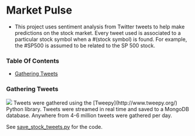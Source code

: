 # Market Pulse
 - This project uses sentiment analysis from Twitter tweets to help make predictions on the stock market.  Every tweet used is associated to a particular stock symbol when a #(stock symbol) is found.  For example, the #SP500 is assumed to be related to the SP 500 stock.  

### Table Of Contents
 - [Gathering Tweets](https://github.com/gravity226/NASDAQ#gathering-tweets)


### Gathering Tweets
<img src="https://github.com/gravity226/NASDAQ/imgs/twitter_to_mongo.tiff" />
Tweets were gathered using the [Tweepy](http://www.tweepy.org/) Python library.  Tweets were streamed in real time and saved to a MongoDB database.  Anywhere from 4-6 million tweets were gathered per day.

See [save_stock_tweets.py](https://github.com/gravity226/NASDAQ/blob/master/testing/save_stock_tweets.py) for the code.
